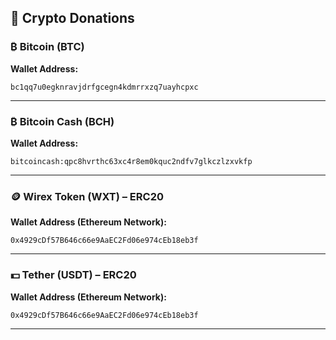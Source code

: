 ## 🔐 Crypto Donations

### ₿ Bitcoin (BTC)
**Wallet Address:**  
```
bc1qq7u0egknravjdrfgcegn4kdmrrxzq7uayhcpxc
```

---

### ₿ Bitcoin Cash (BCH)
**Wallet Address:**  
```
bitcoincash:qpc8hvrthc63xc4r8em0kquc2ndfv7glkczlzxvkfp
```

---

### 🪙 Wirex Token (WXT) – ERC20
**Wallet Address (Ethereum Network):**  
```
0x4929cDf57B646c66e9AaEC2Fd06e974cEb18eb3f
```

---

### 💵 Tether (USDT) – ERC20
**Wallet Address (Ethereum Network):**  
```
0x4929cDf57B646c66e9AaEC2Fd06e974cEb18eb3f
```

---
